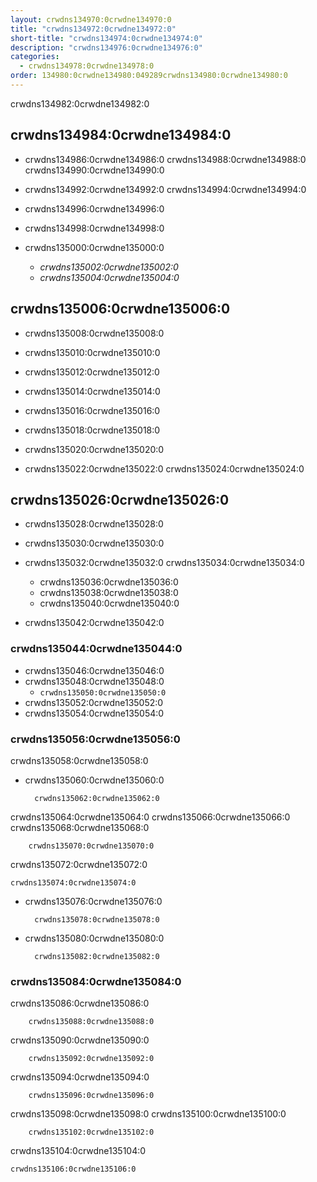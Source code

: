```yaml
---
layout: crwdns134970:0crwdne134970:0
title: "crwdns134972:0crwdne134972:0"
short-title: "crwdns134974:0crwdne134974:0"
description: "crwdns134976:0crwdne134976:0"
categories:
  - crwdns134978:0crwdne134978:0
order: 134980:0crwdne134980:049289crwdns134980:0crwdne134980:0
---
```

crwdns134982:0crwdne134982:0

## crwdns134984:0crwdne134984:0

- crwdns134986:0crwdne134986:0 crwdns134988:0crwdne134988:0 crwdns134990:0crwdne134990:0

- crwdns134992:0crwdne134992:0 crwdns134994:0crwdne134994:0

- crwdns134996:0crwdne134996:0

- crwdns134998:0crwdne134998:0

- crwdns135000:0crwdne135000:0
   
   - *crwdns135002:0crwdne135002:0*
   - *crwdns135004:0crwdne135004:0*

## crwdns135006:0crwdne135006:0

- crwdns135008:0crwdne135008:0

- crwdns135010:0crwdne135010:0

- crwdns135012:0crwdne135012:0

- crwdns135014:0crwdne135014:0

- crwdns135016:0crwdne135016:0

- crwdns135018:0crwdne135018:0

- crwdns135020:0crwdne135020:0

- crwdns135022:0crwdne135022:0 crwdns135024:0crwdne135024:0

## crwdns135026:0crwdne135026:0

- crwdns135028:0crwdne135028:0

- crwdns135030:0crwdne135030:0

- crwdns135032:0crwdne135032:0 crwdns135034:0crwdne135034:0
   
   - crwdns135036:0crwdne135036:0
   - crwdns135038:0crwdne135038:0
   - crwdns135040:0crwdne135040:0

- crwdns135042:0crwdne135042:0

### crwdns135044:0crwdne135044:0

- crwdns135046:0crwdne135046:0
- crwdns135048:0crwdne135048:0 
   - `crwdns135050:0crwdne135050:0`
- crwdns135052:0crwdne135052:0
- crwdns135054:0crwdne135054:0

### crwdns135056:0crwdne135056:0

crwdns135058:0crwdne135058:0

- crwdns135060:0crwdne135060:0

        crwdns135062:0crwdne135062:0
    

crwdns135064:0crwdne135064:0 crwdns135066:0crwdne135066:0 crwdns135068:0crwdne135068:0

        crwdns135070:0crwdne135070:0
    

crwdns135072:0crwdne135072:0

    crwdns135074:0crwdne135074:0
    

- crwdns135076:0crwdne135076:0

        crwdns135078:0crwdne135078:0
    

- crwdns135080:0crwdne135080:0

        crwdns135082:0crwdne135082:0
    

### crwdns135084:0crwdne135084:0

crwdns135086:0crwdne135086:0

        crwdns135088:0crwdne135088:0
    

crwdns135090:0crwdne135090:0

        crwdns135092:0crwdne135092:0
    

crwdns135094:0crwdne135094:0

        crwdns135096:0crwdne135096:0
    

crwdns135098:0crwdne135098:0 crwdns135100:0crwdne135100:0

        crwdns135102:0crwdne135102:0
    

crwdns135104:0crwdne135104:0

    crwdns135106:0crwdne135106:0